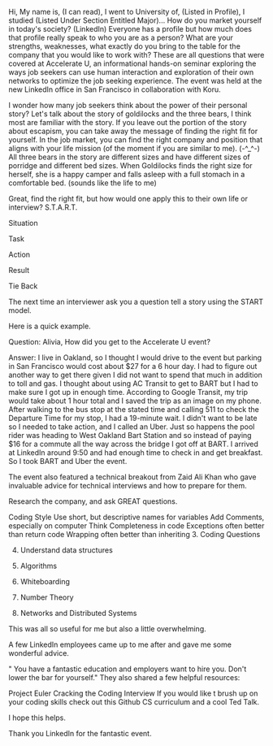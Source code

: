 Hi, My name is, (I can read), I went to University of, (Listed in Profile), I studied (Listed Under Section Entitled Major)...
How do you market yourself in today's society? (LinkedIn) Everyone has a profile but how much does that profile really speak to who you are as a person? What are your strengths, weaknesses, what exactly do you bring to the table for the company that you would like to work with? These are all questions that were covered at Accelerate U, an informational hands-on seminar exploring the ways job seekers can use human interaction and exploration of their own networks to optimize the job seeking experience. The event was held at the new LinkedIn office in San Francisco in collaboration with Koru.

I wonder how many job seekers think about the power of their personal story? Let's talk about the story of goldilocks and the three bears, I think most are familiar with the story. If you leave out the portion of the story about escapism, you can take away the message of finding the right fit for yourself. In the job market, you can find the right company and position that aligns with your life mission (of the moment if you are similar to me). (-^_^-) All three bears in the story are different sizes and have different sizes of porridge and different bed sizes. When Goldilocks finds the right size for herself, she is a happy camper and falls asleep with a full stomach in a comfortable bed. (sounds like the life to me)

Great, find the right fit, but how would one apply this to their own life or interview? 
 S.T.A.R.T.

Situation

Task

Action

Result

Tie Back

The next time an interviewer ask you a question tell a story using the START model.

Here is a quick example.

Question: Alivia, How did you get to the Accelerate U event?

Answer: I live in Oakland, so I thought I would drive to the event but parking in San Francisco would cost about $27 for a 6 hour day. I had to figure out another way to get there given I did not want to spend that much in addition to toll and gas. I thought about using AC Transit to get to BART but I had to make sure I got up in enough time. According to Google Transit, my trip would take about 1 hour total and I saved the trip as an image on my phone. After walking to the bus stop at the stated time and calling 511 to check the Departure Time for my stop, I had a 19-minute wait. I didn't want to be late so I needed to take action, and I called an Uber. Just so happens the pool rider was heading to West Oakland Bart Station and so instead of paying $16 for a commute all the way across the bridge I got off at BART. I arrived at LinkedIn around 9:50 and had enough time to check in and get breakfast. So I took BART and Uber the event.

The event also featured a technical breakout from Zaid Ali Khan who gave invaluable advice for technical interviews and how to prepare for them.

Research the company, and ask GREAT questions.

Coding Style
Use short, but descriptive names for variables
Add Comments, especially on computer
Think Completeness in code
Exceptions often better than return code
Wrapping often better than inheriting
3. Coding Questions


4. Understand data structures


5. Algorithms



6. Whiteboarding


7. Number Theory


8. Networks and Distributed Systems


This was all so useful for me but also a little overwhelming.


A few LinkedIn employees came up to me after and gave me some wonderful advice.

" You have a fantastic education and employers want to hire you. Don't lower the bar for yourself."
They also shared a few helpful resources:

Project Euler
Cracking the Coding Interview
If you would like t brush up on your coding skills check out this Github CS curriculum and a cool Ted Talk.


I hope this helps.

Thank you LinkedIn for the fantastic event.


